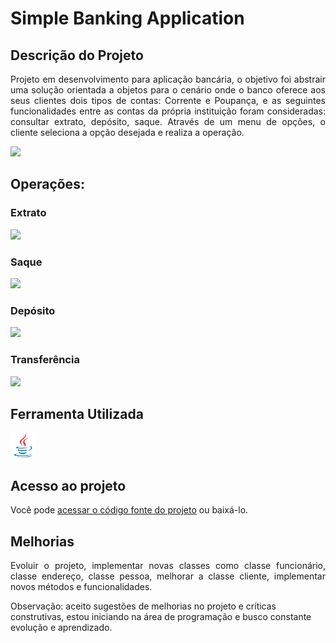 # Simple Banking Application

## Descrição do Projeto

<p align="justify">
Projeto em desenvolvimento para aplicação bancária, o objetivo foi abstrair uma solução orientada a objetos para o cenário onde o banco oferece
aos seus clientes dois tipos de contas: Corrente e Poupança, e as seguintes funcionalidades entre as contas da própria instituição foram 
consideradas: consultar extrato, depósito, saque. Através de um menu de opções, o cliente seleciona a opção desejada e realiza a operação.
</p>

<img src="https://user-images.githubusercontent.com/100285143/229386026-7ca9828c-687f-4fab-b4a6-d67cef859350.png">

## Operações:

### Extrato
 <img src= "https://user-images.githubusercontent.com/100285143/229386179-94bd87d6-598a-437c-b782-09d6b56cad5e.png">
 
 ### Saque
 <img src= "https://user-images.githubusercontent.com/100285143/229386272-be7f12c5-5c45-489b-8246-a5aa84d966e8.png">
 
 ### Depósito
 <img src= "https://user-images.githubusercontent.com/100285143/229388177-82e23717-b4d1-4e00-a2ae-9ee16815cefe.png">


 ### Transferência
 <img src= "https://user-images.githubusercontent.com/100285143/229388261-a6d2633d-2e52-41aa-9de7-a1dd9b69e515.png"> 


## Ferramenta Utilizada

<a href="https://www.java.com" target="_blank"> <img src="https://raw.githubusercontent.com/devicons/devicon/master/icons/java/java-original.svg" alt="java" width="40" height="40"/> </a> 


## Acesso ao projeto

Você pode [acessar o código fonte do projeto](https://github.com/MedeirosGiana/simple-banking-application) ou baixá-lo.


## Melhorias

<p align="justify">
Evoluir o projeto, implementar novas classes como classe funcionário, classe endereço, classe pessoa, melhorar a classe cliente, implementar novos métodos e funcionalidades.
 
 Observação: aceito sugestões de melhorias no projeto e críticas construtivas, estou iniciando na área de programação e busco constante evolução e   aprendizado.

</p>


